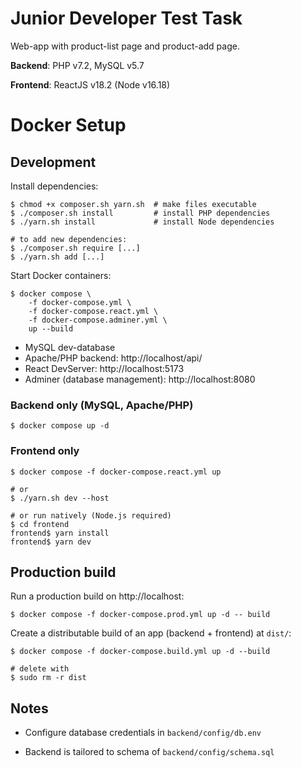 # Junior Developer Test Task

Web-app with product-list page and product-add page.

**Backend**: PHP v7.2, MySQL v5.7

**Frontend**: ReactJS v18.2 (Node v16.18)

# Docker Setup

## Development

Install dependencies:

```
$ chmod +x composer.sh yarn.sh  # make files executable
$ ./composer.sh install         # install PHP dependencies
$ ./yarn.sh install             # install Node dependencies

# to add new dependencies:
$ ./composer.sh require [...]
$ ./yarn.sh add [...]
```

Start Docker containers:

```
$ docker compose \
    -f docker-compose.yml \
    -f docker-compose.react.yml \
    -f docker-compose.adminer.yml \
    up --build
```

- MySQL dev-database
- Apache/PHP backend: http://localhost/api/
- React DevServer: http://localhost:5173
- Adminer (database management): http://localhost:8080

### Backend only (MySQL, Apache/PHP)

```
$ docker compose up -d
```

### Frontend only

```
$ docker compose -f docker-compose.react.yml up

# or
$ ./yarn.sh dev --host

# or run natively (Node.js required)
$ cd frontend
frontend$ yarn install
frontend$ yarn dev
```

## Production build

Run a production build on http://localhost:

```
$ docker compose -f docker-compose.prod.yml up -d -- build
```

Create a distributable build of an app (backend + frontend) at `dist/`:

```
$ docker compose -f docker-compose.build.yml up -d --build

# delete with
$ sudo rm -r dist
```

## Notes

- Configure database credentials in `backend/config/db.env`

- Backend is tailored to schema of `backend/config/schema.sql`
